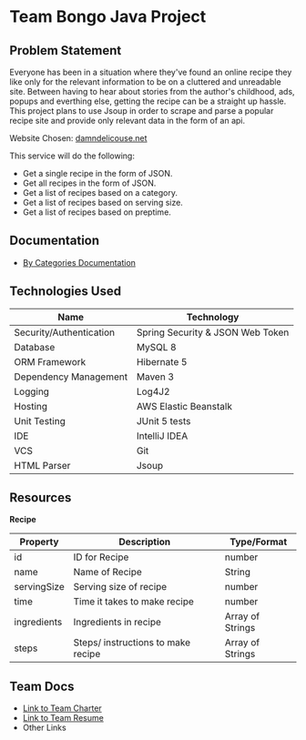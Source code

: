 # Team Bongo Java Project

## Problem Statement
Everyone has been in a situation where they've found an online recipe they like
only for the relevant information to be on a cluttered and unreadable site. Between having to hear
about stories from the author's childhood, ads, popups and everthing else, getting the recipe can be a 
straight up hassle. This project plans to use Jsoup in order to scrape and parse a popular
recipe site and provide only relevant data in the form of an api. 

Website Chosen: [damndelicouse.net](damndelicious.net)

This service will do the following:
- Get a single recipe in the form of JSON.
- Get all recipes in the form of JSON.
- Get a list of recipes based on a category.
- Get a list of recipes based on serving size.
- Get a list of recipes based on preptime.

## Documentation
- [By Categories Documentation](Documents/Categories_Documentation.md)

## Technologies Used

| Name  | Technology    |
|-----------|-----------|
| Security/Authentication | Spring Security & JSON Web Token |
| Database | MySQL 8 |
| ORM Framework | Hibernate 5 |
| Dependency Management | Maven 3 |
| Logging | Log4J2 |
| Hosting | AWS Elastic Beanstalk |
| Unit Testing | JUnit 5 tests |
| IDE | IntelliJ IDEA |
| VCS | Git |
|HTML Parser | Jsoup  | 

## Resources
**Recipe**

| Property | Description | Type/Format |
|---|---|---|
| id | ID for Recipe | number |
| name | Name of Recipe | String | 
| servingSize | Serving size of recipe | number |
| time | Time it takes to make recipe | number |
| ingredients | Ingredients in recipe | Array of Strings |
| steps | Steps/ instructions to make recipe | Array of Strings |

## Team Docs 
- [Link to Team Charter](https://github.com/mad-java-ent-f21/teamBongo/blob/main/Documents/Charter.md)
- [Link to Team Resume](https://github.com/mad-java-ent-f21/teamBongo/blob/main/Documents/Resume.md)
- Other Links